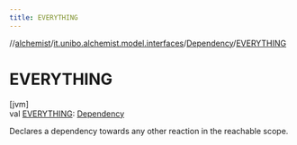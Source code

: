 ```yaml
---
title: EVERYTHING
---
```

//[alchemist](../../../index.html)/[it.unibo.alchemist.model.interfaces](../index.html)/[Dependency](index.html)/[EVERYTHING](-e-v-e-r-y-t-h-i-n-g.html)



# EVERYTHING



[jvm]\
val [EVERYTHING](-e-v-e-r-y-t-h-i-n-g.html): [Dependency](index.html)



Declares a dependency towards any other reaction in the reachable scope.




